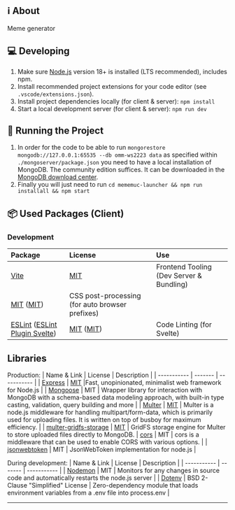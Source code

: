 ## ℹ️ About
Meme generator

## 💻 Developing
1. Make sure [Node.js](https://nodejs.org/) version 18+ is installed (LTS recommended), includes npm.
2. Install recommended project extensions for your code editor (see `.vscode/extensions.json`).
3. Install project dependencies locally (for client & server): `npm install`
4. Start a local development server (for client & server): `npm run dev`

## 🏃 Running the Project
1. In order for the code to be able to run `mongorestore mongodb://127.0.0.1:65535 --db omm-ws2223 data` as specified within `./mongoserver/package.json` you need to have a local installation of MongoDB. The community edition suffices. It can be downloaded in the [MongoDB download center](https://www.mongodb.com/try/download/community).
2. Finally you will just need to run `cd mememuc-launcher && npm run installall && npm start`

## 📦 Used Packages (Client)
### Development
| Package | License | Use |
|:--- |:--- |:--- |
| [Vite](https://www.npmjs.com/package/vite) | [MIT](https://github.com/vitejs/vite/blob/main/LICENSE) | Frontend Tooling (Dev Server & Bundling)
| [MIT](https://github.com/postcss/postcss/blob/main/LICENSE) ([MIT](https://github.com/postcss/autoprefixer/blob/main/LICENSE)) | CSS post-processing (for auto browser prefixes)
| [ESLint](https://www.npmjs.com/package/eslint) ([ESLint Plugin Svelte](https://www.npmjs.com/package/eslint-plugin-svelte)) | [MIT](https://github.com/eslint/eslint/blob/main/LICENSE) ([MIT](https://github.com/ota-meshi/eslint-plugin-svelte/blob/main/LICENSE)) | Code Linting (for Svelte)

## Libraries
Production:
| Name & Link | License | Description |
| ----------- | ------- | ----------- |
| [Express](https://expressjs.com/) | [MIT](https://github.com/expressjs/express/blob/master/LICENSE) |Fast, unopinionated, minimalist web framework for Node.js |
| [Mongoose](https://mongoosejs.com/) | MIT | Wrapper library for interaction with MongoDB with a schema-based data modeling approach, with built-in type casting, validation, query building and more | 
| [Multer](https://github.com/expressjs/multer) | [MIT](https://github.com/expressjs/multer/blob/master/LICENSE) | Multer is a node.js middleware for handling multipart/form-data, which is primarily used for uploading files. It is written on top of busboy for maximum efficiency. |
| [multer-gridfs-storage](https://github.com/devconcept/multer-gridfs-storage) | [MIT](https://github.com/devconcept/multer-gridfs-storage/blob/master/LICENSE) | GridFS storage engine for Multer to store uploaded files directly to MongoDB.
| [cors](https://www.npmjs.com/package/cors) | MIT | cors is a middleware that can be used to enable CORS with various options. |
| [jsonwebtoken](https://www.npmjs.com/package/jsonwebtoken) | MIT | JsonWebToken implementation for node.js |

During development:
| Name & Link | License | Description |
| ----------- | ------- | ----------- |
| [Nodemon](https://nodemon.io/) | MIT | Monitors for any changes in source code and automatically restarts the node.js server |
| [Dotenv](https://github.com/motdotla/dotenv) | BSD 2-Clause "Simplified" License | Zero-dependency module that loads environment variables from a .env file into process.env |

---
